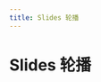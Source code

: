 ```yaml
---
title: Slides 轮播
---
```

# Slides 轮播

<ClientOnly>
  <slides-demo></slides-demo>
</ClientOnly>

<slides-attributes></slides-attributes>